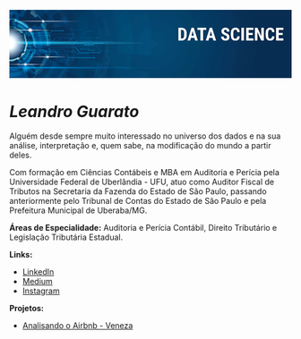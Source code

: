<p align="center">
  <img src="banner.png" >
</p>

# **_Leandro Guarato_**

Alguém desde sempre muito interessado no universo dos dados e na sua análise, interpretação e, quem sabe, na modificação do mundo a partir deles.

Com formação em Ciências Contábeis e MBA em Auditoria e Perícia pela Universidade Federal de Uberlândia - UFU, atuo como Auditor Fiscal de Tributos na Secretaria da Fazenda do Estado de São Paulo, passando anteriormente pelo Tribunal de Contas do Estado de São Paulo e  pela Prefeitura Municipal de Uberaba/MG.

**Áreas de Especialidade:** Auditoria e Perícia Contábil, Direito Tributário e Legislação Tributária Estadual.

**Links:**
* [LinkedIn](https://www.linkedin.com/in/leandro-guarato-2469181ab/)
* [Medium](https://medium.com/@lguarato)
* [Instagram](https://www.instagram.com/leandroguarato)

**Projetos:**
* [Analisando o Airbnb - Veneza](https://github.com/leandroguarato/data_science)
